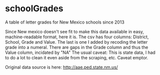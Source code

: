 # schoolGrades
A table of letter grades for New Mexico schools since 2013

Since New mexico doesn't see fit to make this data available in easy, machine-readable format, here it is. 
The csv has four columns: District, School, Grade and Value. The last is one I added by recoding the letter grade into a numeral.
There are gaps in the Grade column and thus the Value column, incidated by "NA"
The usual caveat: This is state data, I had to do a lot to clean it even aside from the scraping, etc. Caveat emptor.

Original data source is here: http://aae.ped.state.nm.us/ 
